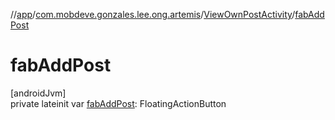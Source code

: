 //[app](../../../index.md)/[com.mobdeve.gonzales.lee.ong.artemis](../index.md)/[ViewOwnPostActivity](index.md)/[fabAddPost](fab-add-post.md)

# fabAddPost

[androidJvm]\
private lateinit var [fabAddPost](fab-add-post.md): FloatingActionButton
